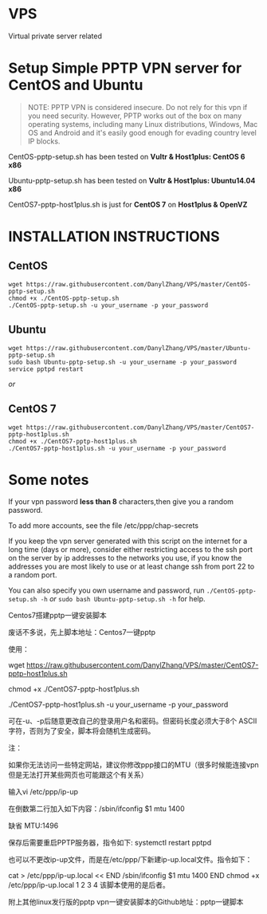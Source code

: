 # VPS
Virtual private server related

Setup Simple PPTP VPN server for CentOS and Ubuntu
==================================================

> NOTE: PPTP VPN is considered insecure. Do not rely for this vpn
> if you need security. However, PPTP works out of the box on many
> operating systems, including many Linux distributions, Windows, 
> Mac OS and Android and it's easily good enough for evading country
> level IP blocks.

CentOS-pptp-setup.sh has been tested on **Vultr & Host1plus: CentOS 6 x86**

Ubuntu-pptp-setup.sh has been tested on **Vultr & Host1plus: Ubuntu14.04 x86**

CentOS7-pptp-host1plus.sh is just for **CentOS 7** on **Host1plus & OpenVZ**

INSTALLATION INSTRUCTIONS
=========================

**CentOS**
------

    wget https://raw.githubusercontent.com/DanylZhang/VPS/master/CentOS-pptp-setup.sh
    chmod +x ./CentOS-pptp-setup.sh
    ./CentOS-pptp-setup.sh -u your_username -p your_password

**Ubuntu**
------

    wget https://raw.githubusercontent.com/DanylZhang/VPS/master/Ubuntu-pptp-setup.sh
    sudo bash Ubuntu-pptp-setup.sh -u your_username -p your_password
    service pptpd restart

*or*

**CentOS 7**
------

    wget https://raw.githubusercontent.com/DanylZhang/VPS/master/CentOS7-pptp-host1plus.sh
    chmod +x ./CentOS7-pptp-host1plus.sh
    ./CentOS7-pptp-host1plus.sh -u your_username -p your_password

Some notes
==========
If your vpn password **less than 8** characters,then give you a random password.

To add more accounts, see the file /etc/ppp/chap-secrets

If you keep the vpn server generated with this script on the internet for a
long time (days or more), consider either restricting access to the ssh port on
the server by ip addresses to the networks you use, if you know the addresses
you are most likely to use or at least change ssh from port 22 to a random
port.

You can also specify you own username and password, run `./CentOS-pptp-setup.sh -h`
*or* `sudo bash Ubuntu-pptp-setup.sh -h` for help.



Centos7搭建pptp一键安装脚本

废话不多说，先上脚本地址：Centos7一键pptp

使用：

wget https://raw.githubusercontent.com/DanylZhang/VPS/master/CentOS7-pptp-host1plus.sh

chmod +x ./CentOS7-pptp-host1plus.sh

./CentOS7-pptp-host1plus.sh -u your_username -p your_password

可在-u、-p后随意更改自己的登录用户名和密码。但密码长度必须大于8个 ASCII字符，否则为了安全，脚本将会随机生成密码。



注：

如果你无法访问一些特定网站，建议你修改ppp接口的MTU（很多时候能连接vpn但是无法打开某些网页也可能跟这个有关系）

输入vi /etc/ppp/ip-up

在倒数第二行加入如下内容：/sbin/ifconfig $1 mtu 1400

缺省 MTU:1496

保存后需要重启PPTP服务器，指令如下: systemctl restart pptpd

也可以不更改ip-up文件，而是在/etc/ppp/下新建ip-up.local文件。指令如下：

cat > /etc/ppp/ip-up.local << END
/sbin/ifconfig $1 mtu 1400
END
chmod +x /etc/ppp/ip-up.local
1
2
3
4
该脚本使用的是后者。

附上其他linux发行版的pptp vpn一键安装脚本的Github地址：pptp一键脚本

